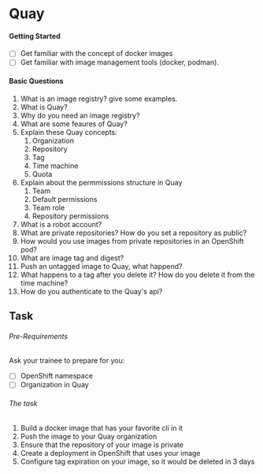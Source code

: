 # Quay


#### Getting Started 
- [ ] Get familiar with the concept of docker images 
- [ ] Get familiar with image management tools (docker, podman).

#### Basic Questions

1. What is an image registry? give some examples.
2. What is Quay?
3. Why do you need an image registry?
4. What are some feaures of Quay?
5. Explain these Quay concepts:
     1. Organization
     2. Repository
     3. Tag
      4. Time machine
     5. Quota
6. Explain about the permmissions structure in Quay
      1. Team
     2. Default permissions
     3. Team role
     4. Repository permissions
7. What is a robot account?
8. What are private repositories? How do you set a repository as public?
9. How would you use images from private repositories in an OpenShift pod?
10. What are image tag and digest?
11. Push an untagged image to Quay, what happend?
12. What happens to a tag after you delete it? How do you delete it from the time machine?
13. How do you authenticate to the Quay's api?


## Task

###### Pre-Requirements
Ask your trainee to prepare for you:  
- [ ] OpenShift namespace
- [ ] Organization in Quay

###### The task
1. Build a docker image that has your favorite cli in it 
2. Push the image to your Quay organization 
3. Ensure that the repository of your image is private
4. Create a deployment in OpenShift that uses your image 
5. Configure tag expiration on your image, so it would be deleted in 3 days
 
